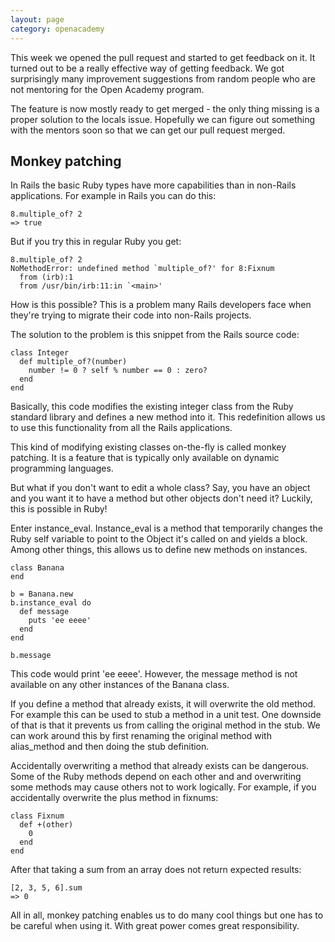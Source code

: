 ```yaml
---
layout: page
category: openacademy
---
```


This week we opened the pull request and started to get feedback on it. It turned out to be a really effective way of getting feedback. We got surprisingly many improvement suggestions from random people who are not mentoring for the Open Academy program.

The feature is now mostly ready to get merged - the only thing missing is a proper solution to the locals issue. Hopefully we can figure out something with the mentors soon so that we can get our pull request merged.

## Monkey patching

In Rails the basic Ruby types have more capabilities than in non-Rails applications. For example in Rails you can do this:

<pre><code>8.multiple_of? 2
=> true
</code></pre>

But if you try this in regular Ruby you get:

<pre><code>8.multiple_of? 2
NoMethodError: undefined method `multiple_of?' for 8:Fixnum
  from (irb):1
  from /usr/bin/irb:11:in `&lt;main&gt;'
</code></pre>

How is this possible? This is a problem many Rails developers face when they're trying to migrate their code into non-Rails projects.

The solution to the problem is this snippet from the Rails source code:

<pre><code>class Integer
  def multiple_of?(number)
    number != 0 ? self % number == 0 : zero?
  end
end
</code></pre>

Basically, this code modifies the existing integer class from the Ruby standard library and defines a new method into it. This redefinition allows us to use this functionality from all the Rails applications.

This kind of modifying existing classes on-the-fly is called monkey patching. It is a feature that is typically only available on dynamic programming languages.

But what if you don't want to edit a whole class? Say, you have an object and you want it to have a method but other objects don't need it? Luckily, this is possible in Ruby!

Enter instance_eval. Instance_eval is a method that temporarily changes the Ruby self variable to point to the Object it's called on and yields a block. Among other things, this allows us to define new methods on instances.

<pre><code>class Banana
end

b = Banana.new
b.instance_eval do
  def message
    puts 'ee eeee'
  end
end

b.message
</code></pre>

This code would print 'ee eeee'. However, the message method is not available on any other instances of the Banana class.

If you define a method that already exists, it will overwrite the old method. For example this can be used to stub a method in a unit test. One downside of that is that it prevents us from calling the original method in the stub. We can work around this by first renaming the original method with alias_method and then doing the stub definition.

Accidentally overwriting a method that already exists can be dangerous. Some of the Ruby methods depend on each other and and overwriting some methods may cause others not to work logically. For example, if you accidentally overwrite the plus method in fixnums:

<pre><code>class Fixnum
  def +(other)
    0
  end
end
</code></pre>

After that taking a sum from an array does not return expected results:

<pre><code>[2, 3, 5, 6].sum
=> 0
</code></pre>

All in all, monkey patching enables us to do many cool things but one has to be careful when using it. With great power comes great responsibility.
